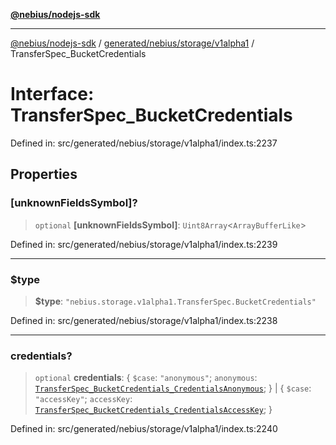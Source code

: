 [**@nebius/nodejs-sdk**](../../../../../README.md)

---

[@nebius/nodejs-sdk](../../../../../README.md) / [generated/nebius/storage/v1alpha1](../README.md) / TransferSpec_BucketCredentials

# Interface: TransferSpec_BucketCredentials

Defined in: src/generated/nebius/storage/v1alpha1/index.ts:2237

## Properties

### \[unknownFieldsSymbol\]?

> `optional` **\[unknownFieldsSymbol\]**: `Uint8Array`\<`ArrayBufferLike`\>

Defined in: src/generated/nebius/storage/v1alpha1/index.ts:2239

---

### $type

> **$type**: `"nebius.storage.v1alpha1.TransferSpec.BucketCredentials"`

Defined in: src/generated/nebius/storage/v1alpha1/index.ts:2238

---

### credentials?

> `optional` **credentials**: \{ `$case`: `"anonymous"`; `anonymous`: [`TransferSpec_BucketCredentials_CredentialsAnonymous`](TransferSpec_BucketCredentials_CredentialsAnonymous.md); \} \| \{ `$case`: `"accessKey"`; `accessKey`: [`TransferSpec_BucketCredentials_CredentialsAccessKey`](TransferSpec_BucketCredentials_CredentialsAccessKey.md); \}

Defined in: src/generated/nebius/storage/v1alpha1/index.ts:2240
